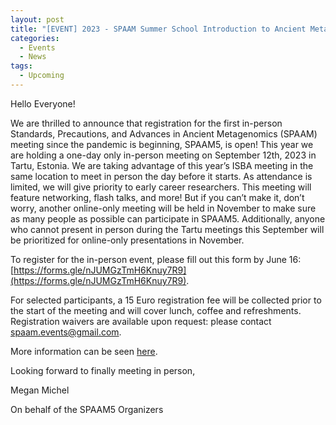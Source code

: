 ```yaml
---
layout: post
title: "[EVENT] 2023 - SPAAM Summer School Introduction to Ancient Metagenomics 2023 - Applications Open!"
categories:
  - Events
  - News
tags:
  - Upcoming
---
```


Hello Everyone!

We are thrilled to announce that registration for the first in-person Standards, Precautions, and Advances in Ancient Metagenomics (SPAAM) meeting since the pandemic is beginning, SPAAM5, is open! This year we are holding a one-day only in-person meeting on September 12th, 2023 in Tartu, Estonia. We are taking advantage of this year’s ISBA meeting in the same location to meet in person the day before it starts. As attendance is limited, we will give priority to early career researchers. This meeting will feature networking, flash talks, and more! But if you can’t make it, don’t worry, another online-only meeting will be held in November to make sure as many people as possible can participate in SPAAM5. Additionally, anyone who cannot present in person during the Tartu meetings this September will be prioritized for online-only presentations in November.

To register for the in-person event, please fill out this form by June 16: [https://forms.gle/nJUMGzTmH6Knuy7R9](https://forms.gle/nJUMGzTmH6Knuy7R9).  

For selected participants, a 15 Euro registration fee will be collected prior to the start of the meeting and will cover lunch, coffee and refreshments. Registration waivers are available upon request: please contact [spaam.events@gmail.com](mailto:spaam.events@gmail.com).

More information can be seen [here](https://spaam-community.github.io/events/2023/04/26/news_SPAAM5-registration/).

Looking forward to finally meeting in person,

Megan Michel

On behalf of the SPAAM5 Organizers